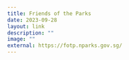 ```yaml
---
title: Friends of the Parks
date: 2023-09-28
layout: link
description: ""
image: ""
external: https://fotp.nparks.gov.sg/
---
```

